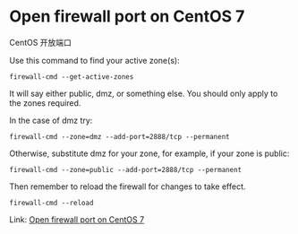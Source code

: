 # Open firewall port on CentOS 7
CentOS 开放端口

Use this command to find your active zone(s):

`firewall-cmd --get-active-zones`

It will say either public, dmz, or something else. You should only apply to the zones required.

In the case of dmz try:

`firewall-cmd --zone=dmz --add-port=2888/tcp --permanent`

Otherwise, substitute dmz for your zone, for example, if your zone is public:

`firewall-cmd --zone=public --add-port=2888/tcp --permanent`

Then remember to reload the firewall for changes to take effect.

`firewall-cmd --reload`

Link: [Open firewall port on CentOS 7](https://stackoverflow.com/questions/24729024/open-firewall-port-on-centos-7)


